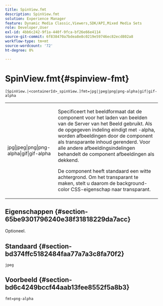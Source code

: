 ```yaml
---
title: SpinView.fmt
description: SpinView.fmt
solution: Experience Manager
feature: Dynamic Media Classic,Viewers,SDK/API,Mixed Media Sets
role: Developer,User
exl-id: 4bb6c242-9f1a-440f-9fca-bf26e66e4114
source-git-commit: 6f838470a7bdea8e8c0219e59746ec82ecd802a8
workflow-type: tm+mt
source-wordcount: '72'
ht-degree: 0%

---
```


# SpinView.fmt{#spinview-fmt}

`[SpinView.|<containerId>_spinView.]fmt=jpg|jpeg|png|png-alpha|gif|gif-alpha`

<table id="table_68C0C3D5C60640DC9A8EE04EA685AB99"> 
 <tbody> 
  <tr> 
   <td colname="col1"> <p> <span class="codeph"> jpg|jpeg|png|png-alpha|gif|gif-alpha</span> </p> </td> 
   <td colname="col2"> <p> Specificeert het beeldformaat dat de component voor het laden van beelden van de Server van het Beeld gebruikt. Als de opgegeven indeling eindigt met <span class="codeph"> -alpha</span>, worden afbeeldingen door de component als transparante inhoud gerenderd. Voor alle andere afbeeldingsindelingen behandelt de component afbeeldingen als dekkend. </p> <p>De component heeft standaard een witte achtergrond. Om het transparant te maken, stelt u daarom de <span class="codeph"> background-color</span> CSS-eigenschap naar <span class="codeph"> transparant</span>. </p> </td> 
  </tr> 
 </tbody> 
</table>

## Eigenschappen {#section-65be9301796240e38f31818229da7acc}

Optioneel.

## Standaard {#section-bd374ffc5182484faa77a7a3c8fa70f2}

`jpeg`

## Voorbeeld {#section-bd6c4249bccf44aab13fee8552f5a8b3}

`fmt=png-alpha`
